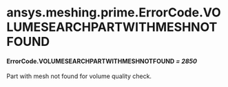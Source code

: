 <a id="ansys-meshing-prime-errorcode-volumesearchpartwithmeshnotfound"></a>

# ansys.meshing.prime.ErrorCode.VOLUMESEARCHPARTWITHMESHNOTFOUND

<a id="ansys.meshing.prime.ErrorCode.VOLUMESEARCHPARTWITHMESHNOTFOUND"></a>

#### ErrorCode.VOLUMESEARCHPARTWITHMESHNOTFOUND *= 2850*

Part with mesh not found for volume quality check.

<!-- !! processed by numpydoc !! -->
